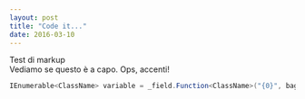 ```yaml
---
layout: post
title: "Code it..."
date: 2016-03-10
---
```


Test di markup  
Vediamo se questo è a capo. Ops, accenti!

```cs
IEnumerable<ClassName> variable = _field.Function<ClassName>("{0}", bagigio);
```